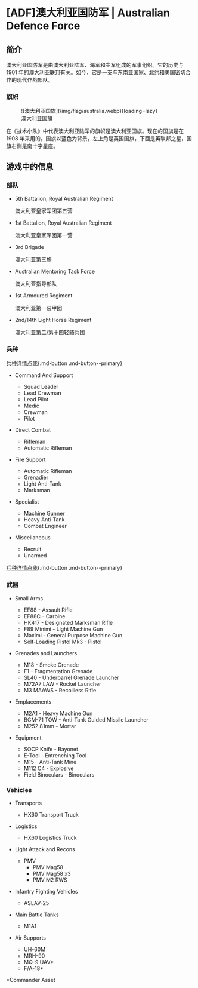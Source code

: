 # [ADF]澳大利亚国防军 | Australian Defence Force

## 简介

澳大利亚国防军是由澳大利亚陆军、海军和空军组成的军事组织。它的历史与 1901 年的澳大利亚联邦有关。如今，它是一支与东南亚国家、北约和美国密切合作的现代作战部队。

### 旗帜

<figure markdown>
  ![澳大利亚国旗](/img/flag/australia.webp){loading=lazy}
  <figcaption>澳大利亚国旗</figcaption>
</figure>

在《战术小队》中代表澳大利亚陆军的旗帜是澳大利亚国旗。现在的国旗是在 1908 年采用的。国旗以蓝色为背景，左上角是英国国旗，下面是英联邦之星，国旗右侧是南十字星座。

## 游戏中的信息

### 部队

- 5th Battalion, Royal Australian Regiment

    澳大利亚皇家军团第五营

- 1st Battalion, Royal Australian Regiment

    澳大利亚皇家军团第一营

- 3rd Brigade

    澳大利亚第三旅

- Australian Mentoring Task Force

    澳大利亚指导部队

- 1st Armoured Regiment

    澳大利亚第一装甲团

- 2nd/14th Light Horse Regiment

    澳大利亚第二/第十四轻骑兵团

### 兵种

[兵种详情点我](./kit){.md-button .md-button--primary}

- Command And Support

    - Squad Leader
    - Lead Crewman
    - Lead Pilot
    - Medic
    - Crewman
    - Pilot

- Direct Combat

    - Rifleman
    - Automatic Rifleman

- Fire Support

    - Automatic Rifleman
    - Grenadier
    - Light Anti-Tank
    - Marksman

- Specialist

    - Machine Gunner
    - Heavy Anti-Tank
    - Combat Engineer

- Miscellaneous

    - Recruit
    - Unarmed

[兵种详情点我](./kit){.md-button .md-button--primary}

### 武器

- Small Arms

    - EF88 - Assault Rifle
    - EF88C - Carbine
    - HK417 - Designated Marksman Rifle
    - F89 Minimi - Light Machine Gun
    - Maximi - General Purpose Machine Gun
    - Self-Loading Pistol Mk3 - Pistol

- Grenades and Launchers

    - M18 - Smoke Grenade
    - F1 - Fragmentation Grenade
    - SL40 - Underbarrel Grenade Launcher
    - M72A7 LAW - Rocket Launcher
    - M3 MAAWS - Recoilless Rifle

- Emplacements

    - M2A1 - Heavy Machine Gun
    - BGM-71 TOW - Anti-Tank Guided Missile Launcher
    - M252 81mm - Mortar

- Equipment

    - SOCP Knife - Bayonet
    - E-Tool - Entrenching Tool
    - M15 - Anti-Tank Mine
    - M112 C4 - Explosive
    - Field Binoculars - Binoculars

### Vehicles

- Transports

    - HX60 Transport Truck

- Logistics

    - HX60 Logistics Truck

- Light Attack and Recons

    - PMV
        - PMV Mag58
        - PMV Mag58 x3
        - PMV M2 RWS

- Infantry Fighting Vehicles

    - ASLAV-25

- Main Battle Tanks

    - M1A1

- Air Supports

    - UH-60M
    - MRH-90
    - MQ-9 UAV*
    - F/A-18*

*Commander Asset 